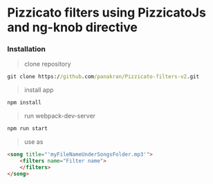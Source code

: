 # Pizzicato filters using PizzicatoJs and ng-knob directive

### Installation

> clone repository

```cmd
git clone https://github.com/panakran/Pizzicato-filters-v2.git
```

> install app

```cmd
npm install
```

> run webpack-dev-server

```cmd
npm run start
```

> use as

```html
<song title="'myFileNameUnderSongsFolder.mp3'">
    <filters name="Filter name">
    </filters>
</song>
```